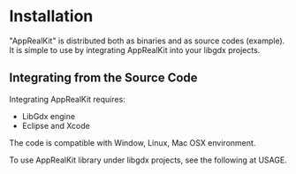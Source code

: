 
Installation
============

"AppRealKit" is distributed both as binaries and as source codes (example).
It is simple to use by integrating AppRealKit into your libgdx projects.

Integrating from the Source Code
-----------------------------

Integrating AppRealKit requires:
* LibGdx engine
* Eclipse and Xcode

The code is compatible with Window, Linux, Mac OSX environment.

To use AppRealKit library under libgdx projects, see the following at USAGE.